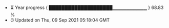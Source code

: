 - ⏳ Year progress { ████████████████████▁▁▁▁▁▁▁▁▁▁ } 68.83 %
- ⏰ Updated on Thu, 09 Sep 2021 05:18:04 GMT

